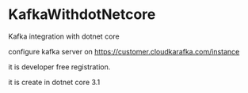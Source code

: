# KafkaWithdotNetcore
Kafka integration with dotnet core

configure kafka server on https://customer.cloudkarafka.com/instance

it is developer free registration.

it is create in dotnet core 3.1
